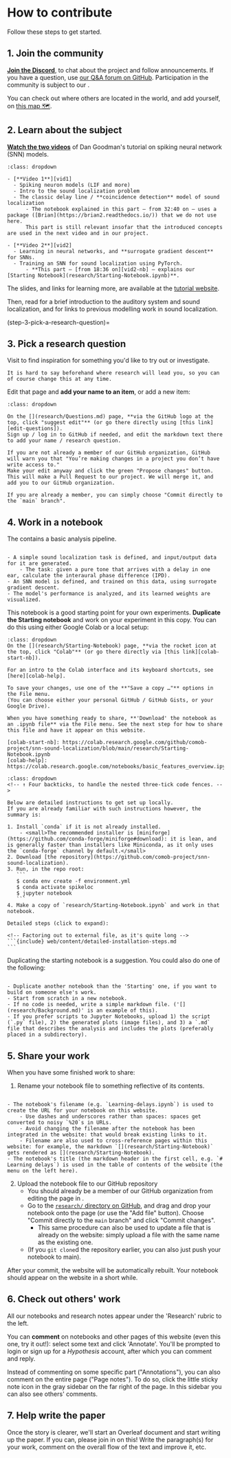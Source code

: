 
# How to contribute

Follow these steps to get started.



## 1. Join the community

[**Join the Discord**][1], to chat about the project and follow announcements. 
If you have a question, use [our Q&A forum on GitHub][2].
Participation in the community is subject to our [](Code-of-Conduct.md).

You can check out where others are located in the world, and add yourself, on [this map 🗺][3].

[1]: https://discord.gg/GtdS9tQyU7
<!-- (This discord invite link is never-expiring) -->
[2]: https://github.com/comob-project/snn-sound-localization/discussions/categories/q-a
[3]: https://getethermap.org/m/comob



## 2. Learn about the subject

[**Watch the two videos**][vids] of Dan Goodman's tutorial on spiking neural network (SNN) models.

<!-- The following is MyST syntax to create a collapsible container
    ("Click to show more"). → https://jupyterbook.org/en/stable/interactive/hiding.html
-->
```{admonition} Topics covered in the videos
:class: dropdown

- [**Video 1**][vid1]
  - Spiking neuron models (LIF and more)
  - Intro to the sound localization problem
  - The classic delay line / **coincidence detection** model of sound localization
      - The notebook explained in this part — from 32:40 on — uses a package ([Brian](https://brian2.readthedocs.io/)) that we do not use here.
      This part is still relevant insofar that the introduced concepts are used in the next video and in our project.

- [**Video 2**][vid2]
  - Learning in neural networks, and **surrogate gradient descent** for SNNs.
  - Training an SNN for sound localization using PyTorch.
      - **This part — [from 18:36 on][vid2-nb] — explains our [Starting Notebook](research/Starting-Notebook.ipynb)**.
```
The slides, and links for learning more, are available at the [tutorial website](https://neural-reckoning.github.io/cosyne-tutorial-2022/).

Then, read [](research/Background.md) for a brief introduction to the auditory system and sound localization, and for links to previous modelling work in sound localization.

[vids]: https://www.youtube.com/playlist?list=PL09WqqDbQWHGJd7Il3yVxiBts5nRSxvJ4
[vid1]: https://www.youtube.com/watch?v=GTXTQ_sOxak&list=PL09WqqDbQWHGJd7Il3yVxiBts5nRSxvJ4&index=1
[vid2]: https://www.youtube.com/watch?v=rfck_p0JrIc&list=PL09WqqDbQWHGJd7Il3yVxiBts5nRSxvJ4&index=2
[vid2-nb]: https://youtu.be/rfck_p0JrIc?list=PL09WqqDbQWHGJd7Il3yVxiBts5nRSxvJ4&t=1116



(step-3-pick-a-research-question)=
## 3. Pick a research question

Visit [](research/Questions.md) to find inspiration for something you'd like to try out or investigate.

```{margin}
It is hard to say beforehand where research will lead you, so you can of course change this at any time.
```
<!-- This is a note on the following paragraph; but annoying must come before it here in the source. -->

Edit that page and **add your name to an item**, or add a new item:

```{admonition} How to edit the Questions page
:class: dropdown

On the [](research/Questions.md) page, **via the GitHub logo at the top, click "suggest edit"** (or go there directly using [this link][edit-questions]).
Sign up / log in to GitHub if needed, and edit the markdown text there to add your name / research question.

If you are not already a member of our GitHub organization, GitHub will warn you that "You’re making changes in a project you don’t have write access to."
Make your edit anyway and click the green "Propose changes" button.
This will make a Pull Request to our project. We will merge it, and add you to our GitHub organization.

If you are already a member, you can simply choose "Commit directly to the `main` branch".
```

[edit-questions]: https://github.com/comob-project/snn-sound-localization/edit/main/research/Questions.md



## 4. Work in a notebook

The [](research/Starting-Notebook) contains a basic analysis pipeline.

```{dropdown} Overview of the Starting notebook

- A simple sound localization task is defined, and input/output data for it are generated.
    - The task: given a pure tone that arrives with a delay in one ear, calculate the interaural phase difference (IPD).
- An SNN model is defined, and trained on this data, using surrogate gradient descent.
- The model's performance is analyzed, and its learned weights are visualized.
```

This notebook is a good starting point for your own experiments.
**Duplicate the Starting notebook** and work on your experiment in this copy. You can do this using either Google Colab or a local setup:


```{admonition} How to work with Google Colab ☁
:class: dropdown
On the [](research/Starting-Notebook) page, **via the rocket icon at the top, click "Colab"** (or go there directly via [this link][colab-start-nb]).

For an intro to the Colab interface and its keyboard shortcuts, see [here][colab-help].

To save your changes, use one of the **"Save a copy …"** options in the File menu.
(You can choose either your personal GitHub / GitHub Gists, or your Google Drive).

When you have something ready to share, **'Download' the notebook as an .ipynb file** via the File menu. See the next step for how to share this file and have it appear on this website.

[colab-start-nb]: https://colab.research.google.com/github/comob-project/snn-sound-localization/blob/main/research/Starting-Notebook.ipynb
[colab-help]: https://colab.research.google.com/notebooks/basic_features_overview.ipynb
```


````{admonition} How to work locally 💻
:class: dropdown
<!-- ↑ Four backticks, to handle the nested three-tick code fences. -->

Below are detailed instructions to get set up locally.  
If you are already familiar with such instructions however, the summary is:

1. Install `conda` if it is not already installed.
    - <small>The recommended installer is [miniforge](https://github.com/conda-forge/miniforge#download): it is lean, and is generally faster than installers like Miniconda, as it only uses the `conda-forge` channel by default.</small>
2. Download [the repository](https://github.com/comob-project/snn-sound-localization).
3. Run, in the repo root:
   ```
   $ conda env create -f environment.yml
   $ conda activate spikeloc
   $ jupyter notebook
   ```
4. Make a copy of `research/Starting-Notebook.ipynb` and work in that notebook.

Detailed steps (click to expand):

<!-- Factoring out to external file, as it's quite long -->
```{include} web/content/detailed-installation-steps.md
```
````

Duplicating the starting notebook is a suggestion. You could also do one of the following:

```{dropdown} Other ways to work

- Duplicate another notebook than the 'Starting' one, if you want to build on someone else's work.
- Start from scratch in a new notebook.
- If no code is needed, write a simple markdown file. ('[](research/Background.md)' is an example of this).
- If you prefer scripts to Jupyter Notebooks, upload 1) the script (`.py` file), 2) the generated plots (image files), and 3) a `.md` file that describes the analysis and includes the plots (preferably placed in a subdirectory).
```



## 5. Share your work

When you have some finished work to share: 

1. Rename your notebook file to something reflective of its contents.

```{dropdown} How the filename and title are used on the website

- The notebook's filename (e.g. `Learning-delays.ipynb`) is used to create the URL for your notebook on this website.
    - Use dashes and underscores rather than spaces: spaces get converted to noisy `%20`s in URLs.
    - Avoid changing the filename after the notebook has been integrated in the website: that would break existing links to it.
    - Filename are also used to cross-reference pages within this website: for example, the markdown `[](research/Starting-Notebook)` gets rendered as [](research/Starting-Notebook).
- The notebook's title (the markdown header in the first cell, e.g. `# Learning delays`) is used in the table of contents of the website (the menu on the left here).
```

2. Upload the notebook file to our GitHub repository
    - You should already be a member of our GitHub organization from editing the [](research/Questions.md) page in [](step-3-pick-a-research-question).
    - Go to the [`research/` directory on GitHub][dir], and drag and drop your notebook onto the page (or use the "Add file" button).
    Choose "Commit directly to the `main` branch" and click "Commit changes".
        - This same procedure can also be used to update a file that is already on the website: simply upload a file with the same name as the existing one.
    - (If you `git clone`d the repository earlier, you can also just push your notebook to main).

After your commit, the website will be automatically rebuilt. Your notebook should appear on the website in a short while.

[dir]: https://github.com/comob-project/snn-sound-localization/tree/main/research



## 6. Check out others' work

All our notebooks and research notes appear under the 'Research' rubric to the left.

You can **comment** on notebooks and other pages of this website (even this one, try it out!): select some text and click 'Annotate'. You'll be prompted to login or sign up for a _Hypothesis_ account, after which you can comment and reply.

Instead of commenting on some specific part ("Annotations"), you can also comment on the entire page ("Page notes"). To do so, click the little sticky note icon in the gray sidebar on the far right of the page. In this sidebar you can also see others' comments.



## 7. Help write the paper

Once the story is clearer, we'll start an Overleaf document and start writing up the paper. If you can, please join in on this! Write the paragraph(s) for your work, comment on the overall flow of the text and improve it, etc.
